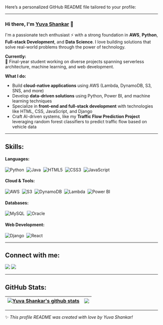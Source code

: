 Here’s a personalized GitHub README file tailored to your profile:

---

### Hi there, I'm [Yuva Shankar](https://www.linkedin.com/in/yuva-shankar-4ba786228/) 👋

I'm a passionate tech enthusiast ⚡ with a strong foundation in **AWS**, **Python**, **Full-stack Development**, and **Data Science**. I love building solutions that solve real-world problems through the power of technology.

**Currently:**  
🚀 Final-year student working on diverse projects spanning serverless architecture, machine learning, and web development.

**What I do:**  
- Build **cloud-native applications** using AWS (Lambda, DynamoDB, S3, SNS, and more)
- Develop **data-driven solutions** using Python, Power BI, and machine learning techniques  
- Specialize in **front-end and full-stack development** with technologies like HTML, CSS, JavaScript, and Django
- Craft AI-driven systems, like my **Traffic Flow Prediction Project** leveraging random forest classifiers to predict traffic flow based on vehicle data

---

## Skills:

#### Languages:

![Python](https://img.shields.io/badge/Python-3776AB?style=for-the-badge&logo=python&logoColor=white)&nbsp;
![Java](https://img.shields.io/badge/Java-ED8B00?style=for-the-badge&logo=java&logoColor=white)&nbsp;
![HTML5](https://img.shields.io/badge/HTML5-E34F26?style=for-the-badge&logo=html5&logoColor=white)&nbsp;
![CSS3](https://img.shields.io/badge/CSS3-1572B6?style=for-the-badge&logo=css3&logoColor=white)&nbsp;
![JavaScript](https://img.shields.io/badge/JavaScript-323330?style=for-the-badge&logo=javascript&logoColor=yellow)&nbsp;

#### Cloud & Tools:

![AWS](https://img.shields.io/badge/Amazon_AWS-232F3E?style=for-the-badge&logo=amazon-aws&logoColor=white)&nbsp;
![S3](https://img.shields.io/badge/S3-FF9900?style=for-the-badge&logo=amazon-aws&logoColor=white)&nbsp;
![DynamoDB](https://img.shields.io/badge/DynamoDB-4053D6?style=for-the-badge&logo=amazon-dynamodb&logoColor=white)&nbsp;
![Lambda](https://img.shields.io/badge/AWS%20Lambda-FF9900?style=for-the-badge&logo=aws-lambda&logoColor=white)&nbsp;
![Power BI](https://img.shields.io/badge/PowerBI-F2C811?style=for-the-badge&logo=power-bi&logoColor=black)&nbsp;

#### Databases:

![MySQL](https://img.shields.io/badge/MySQL-00000F?style=for-the-badge&logo=mysql&logoColor=white)&nbsp;
![Oracle](https://img.shields.io/badge/Oracle-F80000?style=for-the-badge&logo=oracle&logoColor=white)&nbsp;

#### Web Development:

![Django](https://img.shields.io/badge/Django-092E20?style=for-the-badge&logo=django&logoColor=white)&nbsp;
![React](https://img.shields.io/badge/React-61DAFB?style=for-the-badge&logo=react&logoColor=black)&nbsp;

---

## Connect with me:

[<img src="https://img.shields.io/badge/linkedin-%2312100E.svg?&style=for-the-badge&logo=linkedin&logoColor=white&color=black" />](https://www.linkedin.com/in/yuva-shankar-4ba786228)
[<img src="https://img.shields.io/badge/github-%2312100E.svg?&style=for-the-badge&logo=github&logoColor=white&color=black" />](https://github.com/yuvashankar)

---

## GitHub Stats:

| <a href="https://github.com/anuraghazra/github-readme-stats"><img align="center" src="https://github-readme-stats.vercel.app/api?username=yuvashankar&show_icons=true&include_all_commits=true&theme=buefy&hide_border=true" alt="Yuva Shankar's github stats" /></a> | <a href="https://github.com/anuraghazra/github-readme-stats"><img align="center" src="https://github-readme-stats.vercel.app/api/top-langs/?username=yuvashankar&layout=compact&theme=buefy&hide_border=true" /></a> |
| ------------- | ------------- |

---

✨ *This profile README was created with love by Yuva Shankar!*

